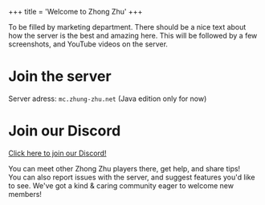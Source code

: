 +++
title = 'Welcome to Zhong Zhu'
+++

To be filled by marketing department. There should be a nice text about how the server is the best and amazing here. This will be followed by a few screenshots, and YouTube videos on the server.

# Join the server

Server adress: `mc.zhung-zhu.net` (Java edition only for now)

# Join our Discord

[Click here to join our Discord!](https://discord.gg/B8xdB6B5)

You can meet other Zhong Zhu players there, get help, and share tips!  
You can also report issues with the server, and suggest features you'd like to see. We've got a kind & caring community eager to welcome new members!
